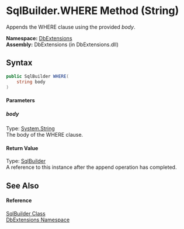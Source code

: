 SqlBuilder.WHERE Method (String)
================================
Appends the WHERE clause using the provided *body*.

**Namespace:** [DbExtensions][1]  
**Assembly:** DbExtensions (in DbExtensions.dll)

Syntax
------

```csharp
public SqlBuilder WHERE(
	string body
)
```

#### Parameters

##### *body*
Type: [System.String][2]  
The body of the WHERE clause.

#### Return Value
Type: [SqlBuilder][3]  
A reference to this instance after the append operation has completed.

See Also
--------

#### Reference
[SqlBuilder Class][3]  
[DbExtensions Namespace][1]  

[1]: ../README.md
[2]: http://msdn.microsoft.com/en-us/library/s1wwdcbf
[3]: README.md